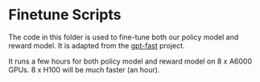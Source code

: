 # Finetune Scripts
The code in this folder is used to fine-tune both our policy model and reward model. It is adapted from the [gpt-fast](https://github.com/pytorch-labs/gpt-fast) project.

It runs a few hours for both policy model and reward model on 8 x A6000 GPUs. 8 x H100 will be much faster (an hour).